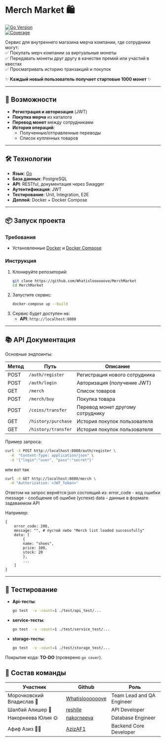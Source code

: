 # **Merch Market** 🛍️  

[![Go Version](https://img.shields.io/badge/Go-1.21+-blue)](https://golang.org/)  
[![Coverage](https://img.shields.io/badge/Coverage-TODO%25-red)](https://github.com/your-username/merch-shop)  

Сервис для внутреннего магазина мерча компании, где сотрудники могут:  
✅ Покупать мерч компании за виртуальные монеты  
✅ Передавать монеты друг другу в качестве премий или участий в квестах  
✅ Просматривать историю транзакций и покупок

✨ **Каждый новый пользователь получает стартовые 1000 монет** ✨

---

## **🚀 Возможности**  

- **Регистрация и авторизация** (JWT)  
- **Покупка мерча** из каталога 
- **Перевод монет** между сотрудниками  
- **История операций**:  
  - Полученные/отправленные переводы  
  - Список купленных товаров  

---

## **🛠 Технологии**  

- **Язык**: [Go](https://go.dev/)
- **База данных**: PostgreSQL  
- **API**: RESTful, документация через Swagger
- **Аутентификация**: JWT  
- **Тестирование**: Unit, Integration, E2E  
- **Деплой**: Docker + Docker Compose  

---

## **📦 Запуск проекта**  

### **Требования**  
- Установленные [Docker](https://docs.docker.com/get-docker/) и [Docker Compose](https://docs.docker.com/compose/install/)  

### **Инструкция**  
1. Клонируйте репозиторий:  
   ```bash
   git clone https://github.com/Whatisloooooove/MerchMarket
   cd MerchMarket
   ```  
2. Запустите сервис:  
   ```bash
   docker-compose up --build
   ```  
3. Сервис будет доступен на:  
   - **API**: `http://localhost:8080`  

---

## **📚 API Документация**  

Основные эндпоинты:  

| Метод | Путь                       | Описание                         |
| ----- | -------------------------- | -------------------------------- |
| POST  | `/auth/register`           | Регистрация нового сотрудника    |
| POST  | `/auth/login`              | Авторизация (получение JWT)      |
| GET   | `/merch`                   | Список товаров                   |
| POST  | `/merch/buy`               | Покупка товара                   |
| POST  | `/coins/transfer`          | Перевод монет другому сотруднику |
| GET   | `/history/purchase`        | История покупок пользователя     |
| GET   | `/history/transfer`        | История покупок пользователя     |

Пример запроса:  
```bash
curl -X POST http://localhost:8080/auth/register \
  -H  "Content-Type: application/json" \
  -d '{"login":"user", "pass":"secret"}'
```
или вот так
```bash
curl -X GET http://localhost:8080/merch \
  -H "Authorization: <JWT_Token>"
```

Ответом на запрос вернётся json состоящий из:
error_code - код ошибки
message - сообщение об ошибке (успехе)
data - данные в формате задаваемом API

Например:
```
{
	error_code: 200,
	message: "", # пустой либо "Merch list loaded successfully"
	data: [
		{
 		name: "shoes",
 		price: 100,
 		stock: 20
 		},
 		...
	]
}
```
---

## **🧪 Тестирование**  

- **Api-тесты**:  
  ```bash
  go test  -v -count=1 ./test/api_test/...
  ```  
- **service-тесты**:  
  ```bash
  go test  -v -count=1 ./test/service_test/...
  ```  
- **storage-тесты**:  
  ```bash
  go test  -v -count=1 ./test/storage_test/...
  ```  

Покрытие кода: **TO-DO** (проверено `go cover`).   

## **🤝 Состав команды**
| Участник | Github | Роль| 
| ----- | ----------------- | -------------------------------- |
| Морочковский Владислав 🛌 | [Whatisloooooove](https://github.com/Whatisloooooove) | Team Lead and QA Engineer |
| Шалбай Алишер 🥷 | [reshile](https://github.com/reshile)     | API Developer |
| Накорнеева Юлия 🌞 | [nakorneeva](https://github.com/Yulia-Nakorneeva) | Database Engineer |
| Афиф Азиз 🧑‍💻 | [AzizAF1](https://github.com/AzizAF1) | Backend Core Developer |